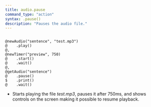 ```yaml
---
title: audio.pause
command_type: "action"
syntax: .pause()
description: "Pauses the audio file."
---
```


<!--more-->

<pre><code class="language-diff-javascript diff-highlight try-true">
@newAudio("sentence", "test.mp3")
@    .play()
@,
@newTimer("preview", 750)
@    .start()
@    .wait()
@,
@getAudio("sentence")
@    .pause()
$    .print()
@    .wait()
</code></pre>

+ Starts playing the file *test.mp3*, pauses it after 750ms, and shows controls on the screen making it possible to resume playback.		
